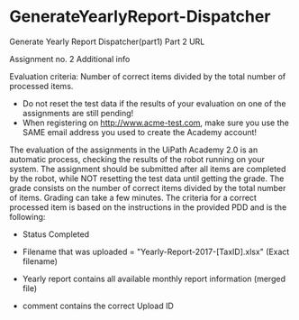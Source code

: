 # GenerateYearlyReport-Dispatcher
Generate Yearly Report Dispatcher(part1)
Part 2 URL

Assignment no. 2
Additional info
 
Evaluation criteria: Number of correct items divided by the total number of processed items.  

 * Do not reset the test data if the results of your evaluation on one of the assignments are still pending!
 * When registering on http://www.acme-test.com, make sure you use the SAME email address you used to create the Academy account!

The evaluation of the assignments in the UiPath Academy 2.0 is an automatic process, checking the results of the robot running on your system. The assignment should be submitted after all items are completed by the robot, while NOT resetting the test data until getting the grade. The grade consists on the number of correct items divided by the total number of items. Grading can take a few minutes. 
The criteria for a correct processed item is based on the instructions in the provided PDD and is the following:

- Status Completed

- Filename that was uploaded = "Yearly-Report-2017-[TaxID].xlsx" (Exact filename)

- Yearly report contains all available monthly report information (merged file)

- comment contains the correct Upload ID
